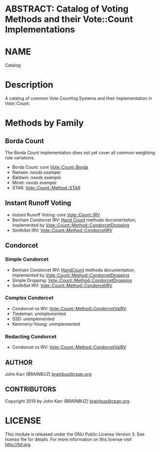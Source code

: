 # ABSTRACT: Catalog of Voting Methods and their Vote::Count Implementations

# NAME

Catalog

# Description

A catalog of common Vote Counting Systems and their implementation in Vote::Count.

# Methods by Family

## Borda Count

The Borda Count implementation does not yet cover all common weighting rule variations.

* Borda Count: core [Vote::Count::Borda](https://metacpan.org/pod/Vote::Count::Borda)
* Nansen: *needs example*
* Baldwin: *needs example*
* Minet: *needs example*
* STAR: [Vote::Count::Method::STAR](https://metacpan.org/pod/Vote::Count::Method::STAR)

## Instant Runoff Voting

* Instant Runoff Voting: core [Vote::Count::IRV](https://metacpan.org/pod/Vote::Count::IRV)
* Benham Condorcet IRV: [Hand Count](https://metacpan.org/pod/release/BRAINBUZ/Vote-Count/Hand_Count.pod) methods documentation, implemented by [Vote::Count::Method::CondorcetDropping](https://metacpan.org/pod/Vote::Count::Method::CondorcetDropping)
* SmithSet IRV: [Vote::Count::Method::CondorcetIRV](https://metacpan.org/pod/Vote::Count::Method::CondorcetIRV)

## Condorcet

### Simple Condorcet

* Benham Condorcet IRV: [HandCount](https://metacpan.org/pod/release/BRAINBUZ/Vote-Count/Hand_Count.pod) methods documentation, implemented by [Vote::Count::Method::CondorcetDropping](https://metacpan.org/pod/Vote::Count::Method::CondorcetDropping)
* Simple Dropping: [Vote::Count::Method::CondorcetDropping](https://metacpan.org/pod/Vote::Count::Method::CondorcetDropping)
* SmithSet IRV: [Vote::Count::Method::CondorcetIRV](https://metacpan.org/pod/Vote::Count::Method::CondorcetIRV)

### Complex Condorcet

* Condorcet vs IRV: [Vote::Count::Method::CondorcetVsIRV](https://metacpan.org/pod/Vote::Count::Method::CondorcetVsIRV)
* Tiedeman: *unimplemented*
* SSD: *unimplemented*
* Kemmeny-Young: *unimplemented*

### Redacting Condorcet

* Condorcet vs IRV: [Vote::Count::Method::CondorcetVsIRV](https://metacpan.org/pod/Vote::Count::Method::CondorcetVsIRV)

## AUTHOR

John Karr (BRAINBUZ) brainbuz@cpan.org

## CONTRIBUTORS

Copyright 2019 by John Karr (BRAINBUZ) brainbuz@cpan.org.

# LICENSE

This module is released under the GNU Public License Version 3. See license file for details. For more information on this license visit http://fsf.org.
